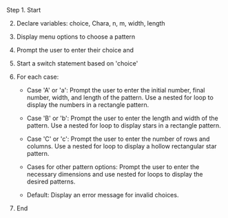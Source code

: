 Step 1. Start

2. Declare variables: choice, Chara, n, m, width, length

3. Display menu options to choose a pattern

4. Prompt the user to enter their choice and 

5. Start a switch statement based on 'choice'

6. For each case:

     - Case 'A' or 'a': Prompt the user to enter the initial number, final number, width, and length of the pattern. Use a nested for loop to display the numbers in a rectangle pattern.
     
     - Case 'B' or 'b': Prompt the user to enter the length and width of the pattern. Use a nested for loop to display stars in a rectangle pattern.
     
     - Case 'C' or 'c': Prompt the user to enter the number of rows and columns. Use a nested for loop to display a hollow rectangular star pattern.
     
     - Cases for other pattern options: Prompt the user to enter the necessary dimensions and use nested for loops to display the desired patterns.
     
     - Default: Display an error message for invalid choices.

7. End  
